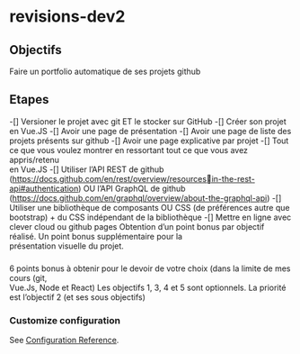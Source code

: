 # revisions-dev2

## Objectifs
Faire un portfolio automatique de ses projets github

## Etapes

-[] Versioner	le	projet	avec	git	ET	le	stocker	sur	GitHub
-[] Créer	son	projet	en	Vue.JS
-[] Avoir	une	page	de	présentation
-[] Avoir	une	page	de	liste	des	projets	présents	sur	github
-[] Avoir	une	page	explicative	par	projet
-[] Tout	ce	que	vous	voulez	montrer	en	ressortant	tout	ce	que	vous	avez	appris/retenu	
en	Vue.JS
-[] Utiliser	l’API	REST	de	github	(https://docs.github.com/en/rest/overview/resourcesin-the-rest-api#authentication)	OU	l’API	GraphQL	de	github	
(https://docs.github.com/en/graphql/overview/about-the-graphql-api)
-[] Utiliser	une bibliothèque	de	composants	OU	CSS	(de	préférences	autre	que	
bootstrap)	+	du	CSS	indépendant	de	la	bibliothèque
-[] Mettre	en	ligne	avec	clever	cloud	ou	github	pages
Obtention	d’un	point	bonus	par	objectif	réalisé.	Un	point	bonus	supplémentaire	pour	la	
présentation	visuelle	du	projet.

###

6	points	bonus	à	obtenir	pour	le	devoir	de	votre	choix	(dans	la	limite	de	mes	cours	(git,	
Vue.Js,	Node	et	React)
Les	objectifs	1,	3,	4	et	5	sont	optionnels.	La	priorité	est	l’objectif	2	(et	ses	sous	objectifs)

### Customize configuration
See [Configuration Reference](https://cli.vuejs.org/config/).